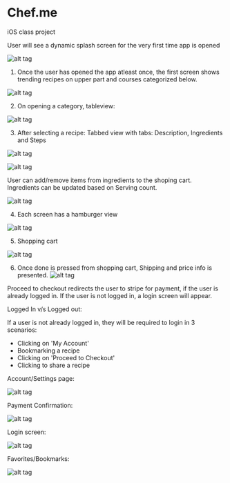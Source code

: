 Chef.me
=======

iOS class project

User will see a dynamic splash screen for the very first time app is opened

![alt tag](https://raw.github.com/bbhati/Chef.me/tempV1/mockups/Splash_Screen.png)

1) Once the user has opened the app atleast once, the first screen shows trending recipes on upper part and courses categorized below.

![alt tag](https://raw.github.com/bbhati/Chef.me/tempV1/mockups/screenshot_home.png)

2) On opening a category, tableview: 

![alt tag](https://raw.github.com/bbhati/Chef.me/tempV1/mockups/tableview.png)

3) After selecting a recipe: Tabbed view with tabs: Description, Ingredients and Steps

![alt tag](https://raw.github.com/bbhati/Chef.me/tempV1/mockups/RecipeDescription.png)

![alt tag](https://raw.github.com/bbhati/Chef.me/tempV1/mockups/Ingredients.png) 

User can add/remove items from ingredients to the shoping cart. Ingredients can be updated based on Serving count.

![alt tag](https://raw.github.com/bbhati/Chef.me/tempV1/mockups/RecipeSteps.png)

4) Each screen has a hamburger view

![alt tag](https://raw.github.com/bbhati/Chef.me/tempV1/mockups/hamburger.png)

5) Shopping cart

![alt tag](https://raw.github.com/bbhati/Chef.me/tempV1/mockups/ShoppingCart.png)

6) Once done is pressed from shopping cart, Shipping and price info is presented.
![alt tag](https://raw.github.com/bbhati/Chef.me/tempV1/mockups/shipping.png)

Proceed to checkout redirects the user to stripe for payment, if the user is already logged in. If the user is not logged in, a login screen will appear.

Logged In v/s Logged out:

If a user is not already logged in, they will be required to login in 3 scenarios:
 - Clicking on 'My Account'
 - Bookmarking a recipe
 - Clicking on 'Proceed to Checkout'
 - Clicking to share a recipe
  
Account/Settings page:

![alt tag](https://raw.github.com/bbhati/Chef.me/tempV1/mockups/Screen%20Shot%202014-02-04%20at%209.39.02%20AM.png)

Payment Confirmation:

![alt tag](https://raw.github.com/bbhati/Chef.me/tempV1/mockups/PaymentConfirmation.png)

Login screen: 

![alt tag](https://raw.github.com/bbhati/Chef.me/tempV1/mockups/login_screen.png)

Favorites/Bookmarks:

![alt tag](https://raw.github.com/bbhati/Chef.me/tempV1/mockups/favorites.png)



